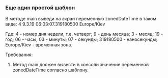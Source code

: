 
### Еще один простой шаблон

В методе main выведи на экран переменную zonedDateTime в таком виде:
4 9.3.19 06:03:07.319180500 Europe/Kiev

Где:
4 - номер дня недели, т.е. четверг;
9 - день месяца;
3 - месяц;
19 - год;
06 - часы;
03 - минуты;
07 - секунды;
319180500 - наносекунды;
Europe/Kiev - временная зона.


Требования:
1.	Метод main должен вывести в консоли значение переменной zonedDateTime согласно шаблону.



